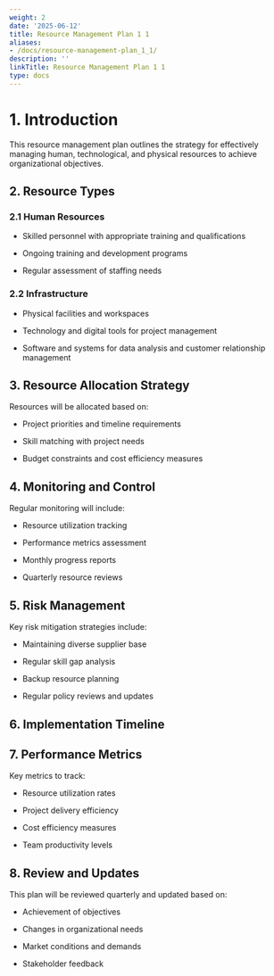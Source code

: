 ```yaml
---
weight: 2
date: '2025-06-12'
title: Resource Management Plan 1 1
aliases:
- /docs/resource-management-plan_1_1/
description: ''
linkTitle: Resource Management Plan 1 1
type: docs
---
```


# 1. Introduction

This resource management plan outlines the strategy for effectively managing human, technological, and physical resources to achieve organizational objectives.

## 2. Resource Types

### 2.1 Human Resources

- Skilled personnel with appropriate training and qualifications

- Ongoing training and development programs

- Regular assessment of staffing needs

### 2.2 Infrastructure

- Physical facilities and workspaces

- Technology and digital tools for project management

- Software and systems for data analysis and customer relationship management

## 3. Resource Allocation Strategy

Resources will be allocated based on:

- Project priorities and timeline requirements

- Skill matching with project needs

- Budget constraints and cost efficiency measures

## 4. Monitoring and Control

Regular monitoring will include:

- Resource utilization tracking

- Performance metrics assessment

- Monthly progress reports

- Quarterly resource reviews

## 5. Risk Management

Key risk mitigation strategies include:

- Maintaining diverse supplier base

- Regular skill gap analysis

- Backup resource planning

- Regular policy reviews and updates

## 6. Implementation Timeline

<!-- Unsupported block type: table -->

## 7. Performance Metrics

Key metrics to track:

- Resource utilization rates

- Project delivery efficiency

- Cost efficiency measures

- Team productivity levels

## 8. Review and Updates

This plan will be reviewed quarterly and updated based on:

- Achievement of objectives

- Changes in organizational needs

- Market conditions and demands

- Stakeholder feedback